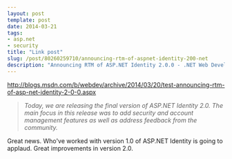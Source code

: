 ```yaml
---
layout: post
template: post
date: 2014-03-21
tags:
- asp.net
- security
title: "Link post"
slug: /post/80260259710/announcing-rtm-of-aspnet-identity-200-net
description: "Announcing RTM of ASP.NET Identity 2.0.0 - .NET Web Development and Tools Blog -"
---
```

<http://blogs.msdn.com/b/webdev/archive/2014/03/20/test-announcing-rtm-of-asp-net-identity-2-0-0.aspx>

<blockquote class="link_og_blockquote"><em><span>Today, we are releasing the final version of ASP.NET Identity 2.0. The main focus in this release was to add security and account management features as well as address feedback from the community.</span></em></blockquote>
<p>Great news. Who've worked with version 1.0 of ASP.NET Identity is going to applaud. Great improvements in version 2.0.&nbsp;</p>